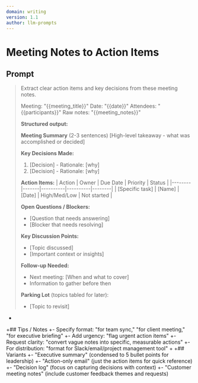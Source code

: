 ```yaml
---
domain: writing
version: 1.1
author: llm-prompts
---
```


# Meeting Notes to Action Items

## Prompt
> Extract clear action items and key decisions from these meeting notes.
>
> Meeting: "{{meeting_title}}"
> Date: "{{date}}"
> Attendees: "{{participants}}"
> Raw notes: "{{meeting_notes}}"
>
> **Structured output:**
>
> **Meeting Summary** (2-3 sentences)
> [High-level takeaway - what was accomplished or decided]
>
> **Key Decisions Made:**
> 1. [Decision] - Rationale: [why]
> 2. [Decision] - Rationale: [why]
>
> **Action Items:**
> | Action | Owner | Due Date | Priority | Status |
> |--------|-------|----------|----------|--------|
> | [Specific task] | [Name] | [Date] | High/Med/Low | Not started |
>
> **Open Questions / Blockers:**
> - [Question that needs answering]
> - [Blocker that needs resolving]
>
> **Key Discussion Points:**
> - [Topic discussed]
> - [Important context or insights]
>
> **Follow-up Needed:**
> - Next meeting: [When and what to cover]
> - Information to gather before then
>
> **Parking Lot** (topics tabled for later):
> - [Topic to revisit]
+
+## Tips / Notes
+- Specify format: "for team sync," "for client meeting," "for executive briefing"
+- Add urgency: "flag urgent action items"
+- Request clarity: "convert vague notes into specific, measurable actions"
+- For distribution: "format for Slack/email/project management tool"
+
+## Variants
+- "Executive summary" (condensed to 5 bullet points for leadership)
+- "Action-only email" (just the action items for quick reference)
+- "Decision log" (focus on capturing decisions with context)
+- "Customer meeting notes" (include customer feedback themes and requests)
